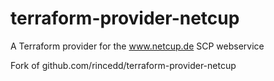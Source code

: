 # terraform-provider-netcup
A Terraform provider for the www.netcup.de SCP webservice

Fork of github.com/rincedd/terraform-provider-netcup

